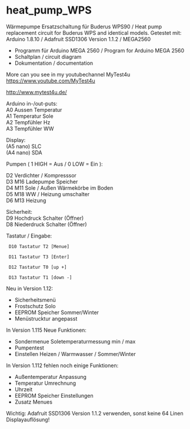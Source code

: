 # heat_pump_WPS
Wärmepumpe Ersatzschaltung für Buderus WPS90  / Heat pump replacement circuit for Buderus WPS and identical models. 
Getestet mit: Arduino 1.8.10 / Adafruit SSD1306  Version 1.1.2 / MEGA2560

- Programm für Arduino MEGA 2560 / Program for Arduino MEGA 2560
- Schaltplan / circuit diagram
- Dokumentation / documentation

More can you see in my youtubechannel MyTest4u
https://www.youtube.com/MyTest4u

http://www.mytest4u.de/

Arduino in-/out-puts:     
     A0 Aussen Temperatur  
     A1 Temperatur Sole  
     A2 Tempfühler Hz  
     A3 Tempfühler WW
  
Display:   
    (A5 nano) SLC  
    (A4 nano) SDA

Pumpen ( 1 HIGH  = Aus  / 0 LOW = Ein ):

   D2 Verdichter / Kompresssor   
   D3 M16 Ladepumpe Speicher   
   D4 M11 Sole / Außen Wärmekörbe im Boden   
   D5 M18 WW / Heizung umschalter   
   D6 M13 Heizung
   
Sicherheit:   
   D9 Hochdruck Schalter   (Öffner)  
   D8 Niederdruck Schalter (Öffner)

Tastatur / Eingabe:

     D10 Tastatur T2 [Menue]
    
     D11 Tastatur T3 [Enter]
    
     D12 Tastatur T0 [up +]
    
     D13 Tastatur T1 [down -]

 Neu in Version 1.12:
 - Sicherheitsmenü
 - Frostschutz Solo
 - EEPROM Speicher Sommer/Winter
 - Menüstrucktur angepasst

In Version 1.115 Neue Funktionen:
 - Sondermenue Soletemperaturmessung min / max
 - Pumpentest
 - Einstellen Heizen / Warmwasser / Sommer/Winter
 
In Version 1.112 fehlen noch einige Funktionen:
 - Außentemperatur Anpassung
 - Temperatur Umrechnung
 - Uhrzeit
 - EEPROM Speicher Einstellungen
 - Zusatz Menues

Wichtig: Adafruit SSD1306  Version 1.1.2 verwenden, sonst keine 64 Linen Displayauflösung!


